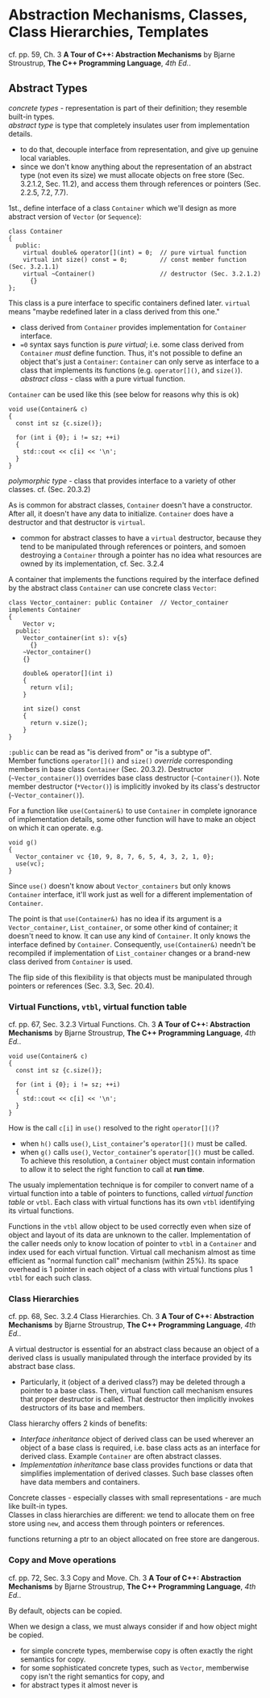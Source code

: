 # Abstraction Mechanisms, Classes, Class Hierarchies, Templates

cf. pp. 59, Ch. 3 **A Tour of C++: Abstraction Mechanisms** by Bjarne Stroustrup, **The C++ Programming Language**, *4th Ed.*.  

## Abstract Types 

*concrete types* - representation is part of their definition; they resemble built-in types.  
*abstract type* is type that completely insulates user from implementation details. 
  - to do that, decouple interface from representation, and give up genuine local variables. 
  - since we don't know anything about the representation of an abstract type (not even its size) we must allocate objects on free store (Sec. 3.2.1.2, Sec. 11.2), and access them through references or pointers (Sec. 2.2.5, 7.2, 7.7). 

1st., define interface of a class `Container` which we'll design as more abstract version of `Vector` (or `Sequence`):


```
class Container 
{
  public:
    virtual double& operator[](int) = 0;  // pure virtual function
    virtual int size() const = 0;         // const member function (Sec. 3.2.1.1)
    virtual ~Container()                  // destructor (Sec. 3.2.1.2)
      {}
};
``` 

This class is a pure interface to specific containers defined later. 
`virtual` means "maybe redefined later in a class derived from this one."  
- class derived from `Container` provides implementation for `Container` interface. 
- `=0` syntax says function is *pure virtual*; i.e. some class derived from `Container` *must* define function. 
Thus, it's not possible to define an object that's just a `Container`: `Container` can only serve as interface to a class that implements its functions (e.g. `operator[]()`, and `size()`).  
*abstract class* - class with a pure virtual function.  

`Container` can be used like this (see below for reasons why this is ok) 
``` 
void use(Container& c)
{
  const int sz {c.size()};

  for (int i {0}; i != sz; ++i)
  {
    std::cout << c[i] << '\n';
  }
}
```

*polymorphic type* - class that provides interface to a variety of other classes. cf. (Sec. 20.3.2) 

As is common for abstract classes, `Container` doesn't have a constructor. After all, it doesn't have any data to initialize. 
`Container` does have a destructor and that destructor is `virtual`. 
  - common for abstract classes to have a `virtual` destructor, because they tend to be manipulated through references or pointers, and somoen destroying a `Container` through a pointer has no idea what resources are owned by its implementation, cf. Sec. 3.2.4

A container that implements the functions required by the interface defined by the abstract class `Container` can use concrete class `Vector`: 

``` 
class Vector_container: public Container  // Vector_container implements Container
{
    Vector v;
  public:
    Vector_container(int s): v{s}
      {}
    ~Vector_container()
    {}
    
    double& operator[](int i)
    {
      return v[i];
    }

    int size() const 
    {
      return v.size();
    }
}
``` 

`:public` can be read as "is derived from" or "is a subtype of".  
Member functions `operator[]()` and `size()` *override* corresponding members in base class `Container` (Sec. 20.3.2).  Destructor (`~Vector_container()`) overrides base class destructor (`~Container()`). Note member destructor (`*Vector()`) is implicitly invoked by its class's destructor (`~Vector_container()`). 

For a function like `use(Container&)` to use `Container` in complete ignorance of implementation details, some other function will have to make an object on which it can operate. e.g. 

```
void g()
{
  Vector_container vc {10, 9, 8, 7, 6, 5, 4, 3, 2, 1, 0};
  use(vc);
}
``` 
Since `use()` doesn't know about `Vector_containers` but only knows `Container` interface, it'll work just as well for a different implementation of `Container`. 

The point is that `use(Container&)` has no idea if its argument is a `Vector_container`, `List_container`, or some other kind of container; it doesn't need to know. It can use any kind of `Container`. 
It only knows the interface defined by `Container`. Consequently, `use(Container&)` needn't be recompiled if implementation of `List_container` changes or a brand-new class derived from `Container` is used. 

The flip side of this flexibility is that objects must be manipulated through pointers or references (Sec. 3.3, Sec. 20.4). 

### Virtual Functions, `vtbl`, virtual function table

cf. pp. 67, Sec. 3.2.3 Virtual Functions. Ch. 3 **A Tour of C++: Abstraction Mechanisms** by Bjarne Stroustrup, **The C++ Programming Language**, *4th Ed.*.  

``` 
void use(Container& c)
{
  const int sz {c.size()};

  for (int i {0}; i != sz; ++i)
  {
    std::cout << c[i] << '\n';
  }
}
```

How is the call `c[i]` in `use()` resolved to the right `operator[]()`? 
- when `h()` calls `use()`, `List_container`'s `operator[]()` must be called. 
- when `g()` calls `use()`, `Vector_container`'s `operator[]()` must be called. 
To achieve this resolution, a `Container` object must contain information to allow it to select the right function to call at **run time**. 

The usualy implementation technique is for compiler to convert name of a virtual function into a table of pointers to functions, called *virtual function table* or `vtbl`. 
Each class with virtual functions has its own `vtbl` identifying its virtual functions. 

Functions in the `vtbl` allow object to be used correctly even when size of object and layout of its data are unknown to the caller. 
Implementation of the caller needs only to know location of pointer to `vtbl` in a `Container` and index used for each virtual function. 
Virtual call mechanism almost as time efficient as "normal function call" mechanism (within 25%). Its space overhead is 1 pointer in each object of a class with virtual functions plus 1 `vtbl` for each such class. 

### Class Hierarchies 

cf. pp. 68, Sec. 3.2.4 Class Hierarchies. Ch. 3 **A Tour of C++: Abstraction Mechanisms** by Bjarne Stroustrup, **The C++ Programming Language**, *4th Ed.*.  

A virtual destructor is essential for an abstract class because an object of a derived class is usually manipulated through the interface provided by its abstract base class. 
- Particularly, it (object of a derived class?) may be deleted through a pointer to a base class. Then, virtual function call mechanism ensures that proper destructor is called. That destructor then implicitly invokes destructors of its base and members. 

Class hierarchy offers 2 kinds of benefits:
* *Interface inheritance* object of derived class can be used wherever an object of a base class is required, i.e. base class acts as an interface for derived class. Example `Container` are often abstract classes. 
* *Implementation inheritance* base class provides functions or data that simplifies implementation of derived classes. Such base classes often have data members and containers. 

Concrete classes - especially classes with small representations - are much like built-in types.  
Classes in class hierarchies are different: we tend to allocate them on free store using `new`, and access them through pointers or references. 


functions returning a ptr to an object allocated on free store are dangerous. 

### Copy and Move operations 

cf. pp. 72, Sec. 3.3 Copy and Move. Ch. 3 **A Tour of C++: Abstraction Mechanisms** by Bjarne Stroustrup, **The C++ Programming Language**, *4th Ed.*.  

By default, objects can be copied. 

When we design a class, we must always consider if and how object might be copied. 
- for simple concrete types, memberwise copy is often exactly the right semantics for copy. 
- for some sophisticated concrete types, such as `Vector`, memberwise copy isn't the right semantics for copy, and 
- for abstract types it almost never is








